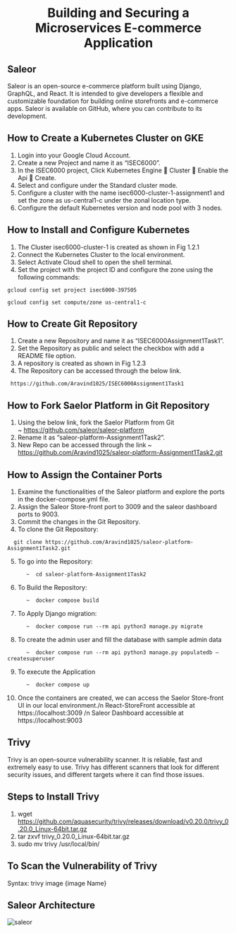 <div align="center">
  <h1>Building and Securing a Microservices E-commerce Application</h1>
</div>


  <h2>Saleor</h2>
</div>

<p>Saleor is an open-source e-commerce platform built using Django, GraphQL, and React. It is intended to give developers a flexible and customizable foundation for building online storefronts and e-commerce apps. Saleor is available on GitHub, where you can contribute to its development.</p>


  <h2>How to Create a Kubernetes Cluster on GKE</h2>
</div>

1.	Login into your Google Cloud Account.</div>
2.	Create a new Project and name it as “ISEC6000”.</div>
3.	In the ISEC6000 project, Click Kubernetes Engine  Cluster  Enable the Api  Create.</div>
4.	Select and configure under the Standard cluster mode.</div>
5.	Configure a cluster with the name isec6000-cluster-1-assignment1 and set the zone as us-central1-c under the zonal location type.</div>
6.	Configure the default Kubernetes version and node pool with 3 nodes.</div>


  <h2>How to Install and Configure Kubernetes</h2>
</div>

1.	The Cluster isec6000-cluster-1 is created as shown in Fig 1.2.1
2.	Connect the Kubernetes Cluster to the local environment.
3.	Select Activate Cloud shell to open the shell terminal.
4.	Set the project with the project ID and configure the zone using the following commands:
```docker
gcloud config set project isec6000-397505

gcloud config set compute/zone us-central1-c
```


  <h2>How to Create Git Repository</h2>
</div>

1.	Create a new Repository and name it as “ISEC6000Assignment1Task1”.
2.	Set the Repository as public and select the checkbox with add a README file option.
3. A repository is created as shown in Fig 1.2.3
4.	The Repository can be accessed through the below link. 
```docker
 https://github.com/Aravind1025/ISEC6000Assignment1Task1
```


  <h2>How to Fork Saelor Platform in Git Repository</h2>
</div>

1.	Using the below link, fork the Saelor Platform from Git</div>    
     ~  https://github.com/saleor/saleor-platform</div>
2. Rename it as “saleor-platform-Assignment1Task2”.</div>
3. New Repo can be accessed through the link</div>
      ~  https://github.com/Aravind1025/saleor-platform-Assignment1Task2.git</div>


  <h2>How to Assign the Container Ports</h2>
</div>

1. Examine the functionalities of the Saleor platform and explore the ports in the docker-compose.yml file.</div>
2. Assign the Saleor Store-front port to 3009 and the saleor dashboard ports to 9003.</div>
3. Commit the changes in the Git Repository.</div>
4. To clone the Git Repository:
```docker
  git clone https://github.com/Aravind1025/saleor-platform-Assignment1Task2.git
```
5. To go into the Repository:
```docker
      ~  cd saleor-platform-Assignment1Task2
```
6. To Build the Repository:
```docker
      ~  docker compose build
```
7. To Apply Django migration:
```docker
      ~  docker compose run --rm api python3 manage.py migrate
```
8. To create the admin user and fill the database with sample admin data
```docker
      ~  docker compose run --rm api python3 manage.py populatedb –createsuperuser
```
9. To execute the Application
```docker
      ~  docker compose up
```
10. Once the containers are created, we can access the Saelor Store-front UI in our local environment./n
       React-StoreFront accessible at https://localhost:3009 /n
       Saleor Dashboard accessible at https://localhost:9003


  <h2>Trivy</h2>
</div>

Trivy is an open-source vulnerability scanner. It is reliable, fast and extremely easy to use. Trivy has different scanners that look for different security issues, and different targets where it can find those issues.</div>


  <h2>Steps to Install Trivy</h2>
</div>

1.	wget https://github.com/aquasecurity/trivy/releases/download/v0.20.0/trivy_0.20.0_Linux-64bit.tar.gz</div>
2.	tar zxvf trivy_0.20.0_Linux-64bit.tar.gz</div>
3. sudo mv trivy /usr/local/bin/</div>


  <h2>To Scan the Vulnerability of Trivy</h2>
</div>
Syntax: trivy image {image Name} 


  <h2>Saleor Architecture</h2>
</div>

![saleor](https://github.com/Aravind1025/ISEC6000Assignment1Task1/assets/143582985/202eb24b-51cf-484a-8e05-23c9fe96eb06)






